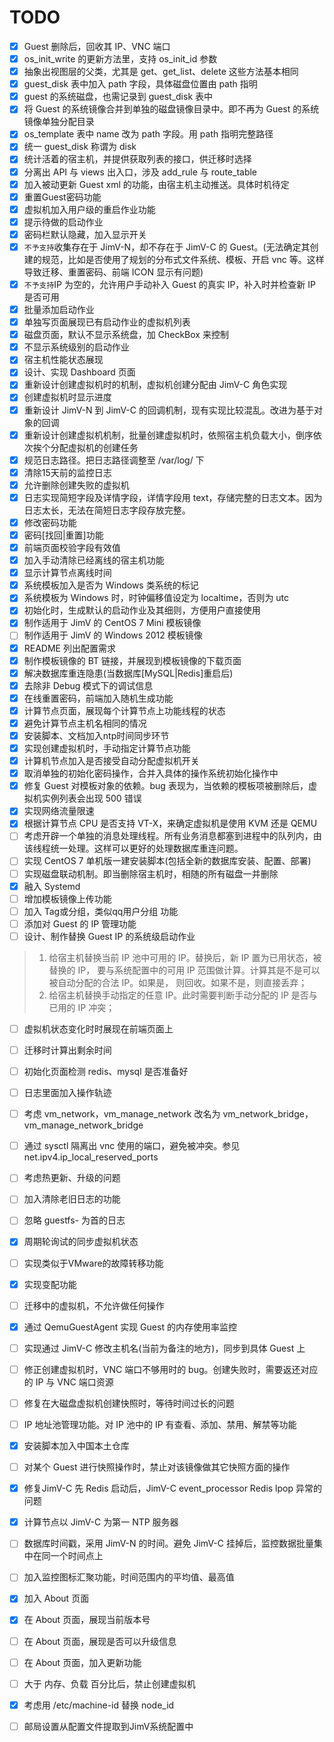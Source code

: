 # TODO

- [x] Guest 删除后，回收其 IP、VNC 端口
- [x] os_init_write 的更新方法里，支持 os_init_id 参数
- [x] 抽象出视图层的父类，尤其是 get、get_list、delete 这些方法基本相同
- [x] guest_disk 表中加入 path 字段，具体磁盘位置由 path 指明
- [x] guest 的系统磁盘，也需记录到 guest_disk 表中
- [x] 将 Guest 的系统镜像合并到单独的磁盘镜像目录中。即不再为 Guest 的系统镜像单独分配目录
- [x] os_template 表中 name 改为 path 字段。用 path 指明完整路径
- [x] 统一 guest_disk 称谓为 disk
- [x] 统计活着的宿主机，并提供获取列表的接口，供迁移时选择
- [x] 分离出 API 与 views 出入口，涉及 add_rule 与 route_table
- [x] 加入被动更新 Guest xml 的功能，由宿主机主动推送。具体时机待定
- [x] 重置Guest密码功能
- [x] 虚拟机加入用户级的重启作业功能
- [x] 提示待做的启动作业
- [x] 密码栏默认隐藏，加入显示开关
- [x] `不予支持`收集存在于 JimV-N，却不存在于 JimV-C 的 Guest。(无法确定其创建的规范，比如是否使用了规划的分布式文件系统、模板、开启 vnc 等。这样导致迁移、重置密码、前端 ICON 显示有问题)
- [x] `不予支持`IP 为空的，允许用户手动补入 Guest 的真实 IP，补入时并检查新 IP 是否可用
- [x] 批量添加启动作业
- [x] 单独写页面展现已有启动作业的虚拟机列表
- [x] 磁盘页面，默认不显示系统盘，加 CheckBox 来控制
- [x] 不显示系统级别的启动作业
- [x] 宿主机性能状态展现
- [x] 设计、实现 Dashboard 页面
- [x] 重新设计创建虚拟机时的机制，虚拟机创建分配由 JimV-C 角色实现
- [x] 创建虚拟机时显示进度
- [x] 重新设计 JimV-N 到 JimV-C 的回调机制，现有实现比较混乱。改进为基于对象的回调
- [x] 重新设计创建虚拟机机制，批量创建虚拟机时，依照宿主机负载大小，倒序依次挨个分配虚拟机的创建任务
- [x] 规范日志路径。把日志路径调整至 /var/log/ 下
- [x] 清除15天前的监控日志
- [x] 允许删除创建失败的虚拟机
- [x] 日志实现简短字段及详情字段，详情字段用 text，存储完整的日志文本。因为日志太长，无法在简短日志字段存放完整。
- [x] 修改密码功能
- [x] 密码[找回|重置]功能
- [x] 前端页面校验字段有效值
- [x] 加入手动清除已经离线的宿主机功能
- [x] 显示计算节点离线时间
- [x] 系统模板加入是否为 Windows 类系统的标记
- [x] 系统模板为 Windows 时，时钟偏移值设定为 localtime，否则为 utc
- [x] 初始化时，生成默认的启动作业及其细则，方便用户直接使用
- [x] 制作适用于 JimV 的 CentOS 7 Mini 模板镜像
- [ ] 制作适用于 JimV 的 Windows 2012 模板镜像
- [x] README 列出配置需求
- [x] 制作模板镜像的 BT 链接，并展现到模板镜像的下载页面
- [x] 解决数据库重连隐患(当数据库[MySQL|Redis]重启后)
- [x] 去除非 Debug 模式下的调试信息
- [x] 在线重置密码，前端加入随机生成功能
- [x] 计算节点页面，展现每个计算节点上功能线程的状态
- [x] 避免计算节点主机名相同的情况
- [x] 安装脚本、文档加入ntp时间同步环节
- [x] 实现创建虚拟机时，手动指定计算节点功能
- [x] 计算机节点加入是否接受自动分配虚拟机开关
- [x] 取消单独的初始化密码操作，合并入具体的操作系统初始化操作中
- [x] 修复 Guest 对模板对象的依赖。bug 表现为，当依赖的模板项被删除后，虚拟机实例列表会出现 500 错误
- [x] 实现网络流量限速
- [x] 根据计算节点 CPU 是否支持 VT-X，来确定虚拟机是使用 KVM 还是 QEMU
- [ ] 考虑开辟一个单独的消息处理线程。所有业务消息都塞到进程中的队列内，由该线程统一处理。这样可以更好的处理数据库重连问题。
- [ ] 实现 CentOS 7 单机版一建安装脚本(包括全新的数据库安装、配置、部署)
- [ ] 实现磁盘联动机制。即当删除宿主机时，相随的所有磁盘一并删除
- [x] 融入 Systemd
- [ ] 增加模板镜像上传功能
- [ ] 加入 Tag或分组，类似qq用户分组 功能
- [ ] 添加对 Guest 的 IP 管理功能
- [ ] 设计、制作替换 Guest IP 的系统级启动作业
> 1. 给宿主机替换当前 IP 池中可用的 IP。替换后，新 IP 置为已用状态，被替换的 IP，
> 要与系统配置中的可用 IP 范围做计算。计算其是不是可以被自动分配的合法 IP。如果是，
> 则回收。如果不是，则直接丢弃；
> 2. 给宿主机替换手动指定的任意 IP。此时需要判断手动分配的 IP 是否与已用的 IP 冲突；
- [ ] 虚拟机状态变化时时展现在前端页面上
- [ ] 迁移时计算出剩余时间
- [ ] 初始化页面检测 redis、mysql 是否准备好
- [ ] 日志里面加入操作轨迹
- [ ] 考虑 vm_network，vm_manage_network 改名为 vm_network_bridge，vm_manage_network_bridge
- [ ] 通过 sysctl 隔离出 vnc 使用的端口，避免被冲突。参见 net.ipv4.ip_local_reserved_ports
- [ ] 考虑热更新、升级的问题
- [ ] 加入清除老旧日志的功能
- [ ] 忽略 guestfs- 为首的日志
- [x] 周期轮询试的同步虚拟机状态
- [ ] 实现类似于VMware的故障转移功能
- [x] 实现变配功能
- [ ] 迁移中的虚拟机，不允许做任何操作
- [x] 通过 QemuGuestAgent 实现 Guest 的内存使用率监控
- [ ] 实现通过 JimV-C 修改主机名(当前为备注的地方)，同步到具体 Guest 上
- [ ] 修正创建虚拟机时，VNC 端口不够用时的 bug。创建失败时，需要返还对应的 IP 与 VNC 端口资源
- [ ] 修复在大磁盘虚拟机创建快照时，等待时间过长的问题
- [ ] IP 地址池管理功能。对 IP 池中的 IP 有查看、添加、禁用、解禁等功能
- [x] 安装脚本加入中国本土仓库
- [ ] 对某个 Guest 进行快照操作时，禁止对该镜像做其它快照方面的操作
- [x] 修复JimV-C 先 Redis 启动后，JimV-C event_processor Redis lpop 异常的问题
- [x] 计算节点以 JimV-C 为第一 NTP 服务器
- [ ] 数据库时间戳，采用 JimV-N 的时间。避免 JimV-C 挂掉后，监控数据批量集中在同一个时间点上
- [ ] 加入监控图标汇聚功能，时间范围内的平均值、最高值
- [x] 加入 About 页面
- [x] 在 About 页面，展现当前版本号
- [ ] 在 About 页面，展现是否可以升级信息
- [ ] 在 About 页面，加入更新功能
- [ ] 大于 内存、负载 百分比后，禁止创建虚拟机
- [x] 考虑用 /etc/machine-id 替换 node_id
- [ ] 邮局设置从配置文件提取到JimV系统配置中


